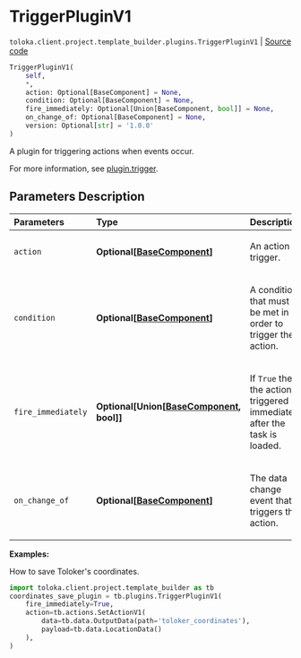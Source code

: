 # TriggerPluginV1
`toloka.client.project.template_builder.plugins.TriggerPluginV1` | [Source code](https://github.com/Toloka/toloka-kit/blob/v1.2.3/src/client/project/template_builder/plugins.py#L137)

```python
TriggerPluginV1(
    self,
    *,
    action: Optional[BaseComponent] = None,
    condition: Optional[BaseComponent] = None,
    fire_immediately: Optional[Union[BaseComponent, bool]] = None,
    on_change_of: Optional[BaseComponent] = None,
    version: Optional[str] = '1.0.0'
)
```

A plugin for triggering actions when events occur.


For more information, see [plugin.trigger](https://toloka.ai/docs/template-builder/reference/plugin.trigger).

## Parameters Description

| Parameters | Type | Description |
| :----------| :----| :-----------|
`action`|**Optional\[[BaseComponent](toloka.client.project.template_builder.base.BaseComponent.md)\]**|<p>An action to trigger.</p>
`condition`|**Optional\[[BaseComponent](toloka.client.project.template_builder.base.BaseComponent.md)\]**|<p>A condition that must be met in order to trigger the action.</p>
`fire_immediately`|**Optional\[Union\[[BaseComponent](toloka.client.project.template_builder.base.BaseComponent.md), bool\]\]**|<p>If `True` then the action is triggered immediately after the task is loaded.</p>
`on_change_of`|**Optional\[[BaseComponent](toloka.client.project.template_builder.base.BaseComponent.md)\]**|<p>The data change event that triggers the action.</p>

**Examples:**

How to save Toloker's coordinates.

```python
import toloka.client.project.template_builder as tb
coordinates_save_plugin = tb.plugins.TriggerPluginV1(
    fire_immediately=True,
    action=tb.actions.SetActionV1(
        data=tb.data.OutputData(path='toloker_coordinates'),
        payload=tb.data.LocationData()
    ),
)
```
